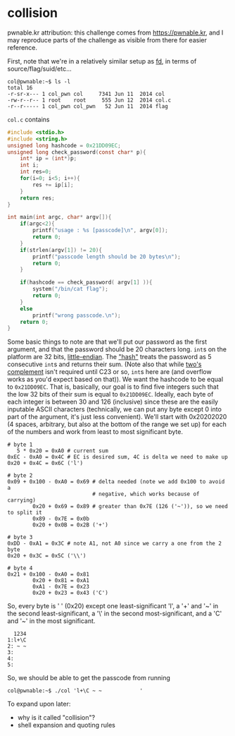 # collision

pwnable.kr attribution: this challenge comes from <https://pwnable.kr>, and I may reproduce parts of the challenge as visible from there for easier reference.

First, note that we're in a relatively similar setup as [fd](./fd.html), in terms of source/flag/suid/etc...

```
col@pwnable:~$ ls -l
total 16
-r-sr-x--- 1 col_pwn col     7341 Jun 11  2014 col
-rw-r--r-- 1 root    root     555 Jun 12  2014 col.c
-r--r----- 1 col_pwn col_pwn   52 Jun 11  2014 flag
```

`col.c` contains

```c
#include <stdio.h>
#include <string.h>
unsigned long hashcode = 0x21DD09EC;
unsigned long check_password(const char* p){
	int* ip = (int*)p;
	int i;
	int res=0;
	for(i=0; i<5; i++){
		res += ip[i];
	}
	return res;
}

int main(int argc, char* argv[]){
	if(argc<2){
		printf("usage : %s [passcode]\n", argv[0]);
		return 0;
	}
	if(strlen(argv[1]) != 20){
		printf("passcode length should be 20 bytes\n");
		return 0;
	}

	if(hashcode == check_password( argv[1] )){
		system("/bin/cat flag");
		return 0;
	}
	else
		printf("wrong passcode.\n");
	return 0;
}
```

Some basic things to note are that we'll put our password as the first argument, and that the password should be 20 characters long. `int`s on the platform are 32 bits, [little-endian](https://en.wikipedia.org/wiki/Endianness). The ["hash"](https://en.wikipedia.org/wiki/Hash_function) treats the password as 5 consecutive `int`s and returns their sum. (Note also that while [two's complement](https://en.wikipedia.org/wiki/Two%27s_complement) isn't required until C23 or so, `int`s here are (and overflow works as you'd expect based on that)). We want the hashcode to be equal to `0x21DD09EC`. That is, basically, our goal is to find five integers such that the low 32 bits of their sum is equal to `0x21DD09EC`. Ideally, each byte of each integer is between 30 and 126 (inclusive) since these are the easily inputable ASCII characters (technically, we can put any byte except 0 into part of the argument, it's just less convenient). We'll start with 0x20202020 (4 spaces, arbitrary, but also at the bottom of the range we set up) for each of the numbers and work from least to most significant byte.

```python3
# byte 1
   5 * 0x20 = 0xA0 # current sum
0xEC - 0xA0 = 0x4C # EC is desired sum, 4C is delta we need to make up
0x20 + 0x4C = 0x6C ('l')

# byte 2
0x09 + 0x100 - 0xA0 = 0x69 # delta needed (note we add 0x100 to avoid a
                           # negative, which works because of carrying)
        0x20 + 0x69 = 0x89 # greater than 0x7E (126 ('~')), so we need to split it
        0x89 - 0x7E = 0x0b
        0x20 + 0x0B = 0x2B ('+')

# byte 3
0xDD - 0xA1 = 0x3C # note A1, not A0 since we carry a one from the 2 byte
0x20 + 0x3C = 0x5C ('\\')

# byte 4
0x21 + 0x100 - 0xA0 = 0x81
        0x20 + 0x81 = 0xA1
        0xA1 - 0x7E = 0x23
        0x20 + 0x23 = 0x43 ('C')
```

So, every byte is ' ' (0x20) except one least-significant 'l', a '+' and '~' in the second least-significant, a '\\' in the second most-significant, and a 'C' and '~' in the most significant.

```
  1234
1:l+\C
2: ~ ~
3:    
4:    
5:    
```

So, we should be able to get the passcode from running

```
col@pwnable:~$ ./col 'l+\C ~ ~            '
```

To expand upon later:

* why is it called "collision"?
* shell expansion and quoting rules
